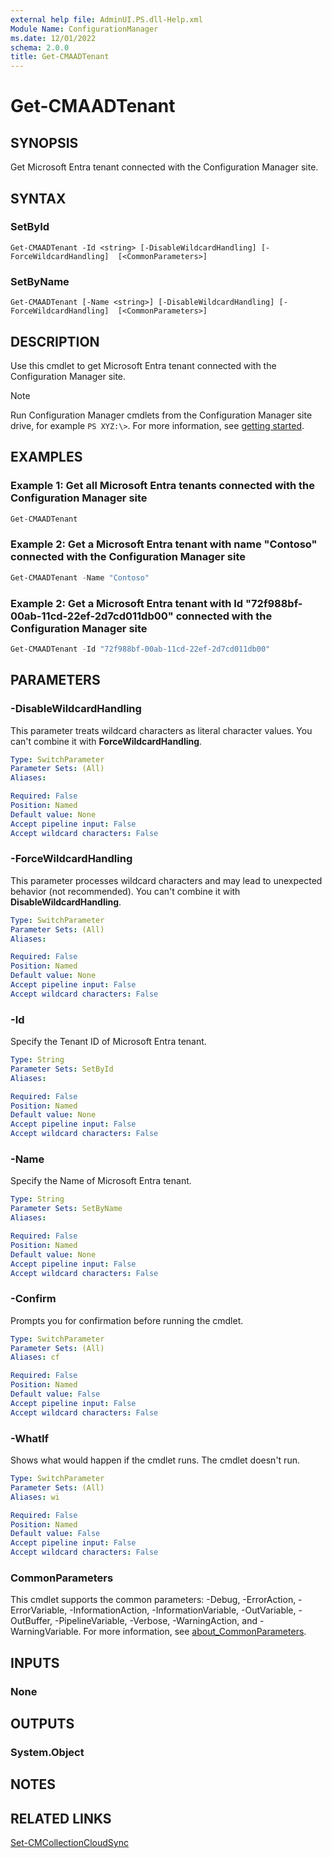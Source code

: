 ```yaml
---
external help file: AdminUI.PS.dll-Help.xml
Module Name: ConfigurationManager
ms.date: 12/01/2022
schema: 2.0.0
title: Get-CMAADTenant
---
```


# Get-CMAADTenant

## SYNOPSIS

Get Microsoft Entra tenant connected with the Configuration Manager site.

## SYNTAX

### SetById
```
Get-CMAADTenant -Id <string> [-DisableWildcardHandling] [-ForceWildcardHandling]  [<CommonParameters>]
```

### SetByName
```
Get-CMAADTenant [-Name <string>] [-DisableWildcardHandling] [-ForceWildcardHandling]  [<CommonParameters>]
```

## DESCRIPTION

Use this cmdlet to get Microsoft Entra tenant connected with the Configuration Manager site.

> [!NOTE]
> Run Configuration Manager cmdlets from the Configuration Manager site drive, for example `PS XYZ:\>`. For more information, see [getting started](/powershell/sccm/overview).

## EXAMPLES

### Example 1: Get all Microsoft Entra tenants connected with the Configuration Manager site

```powershell
Get-CMAADTenant

```

### Example 2: Get a Microsoft Entra tenant with name "Contoso" connected with the Configuration Manager site

```powershell
Get-CMAADTenant -Name "Contoso"

```

### Example 2: Get a Microsoft Entra tenant with Id "72f988bf-00ab-11cd-22ef-2d7cd011db00" connected with the Configuration Manager site

```powershell
Get-CMAADTenant -Id "72f988bf-00ab-11cd-22ef-2d7cd011db00"

```

## PARAMETERS

### -DisableWildcardHandling

This parameter treats wildcard characters as literal character values. You can't combine it with **ForceWildcardHandling**.

```yaml
Type: SwitchParameter
Parameter Sets: (All)
Aliases:

Required: False
Position: Named
Default value: None
Accept pipeline input: False
Accept wildcard characters: False
```

### -ForceWildcardHandling

This parameter processes wildcard characters and may lead to unexpected behavior (not recommended). You can't combine it with **DisableWildcardHandling**.

```yaml
Type: SwitchParameter
Parameter Sets: (All)
Aliases:

Required: False
Position: Named
Default value: None
Accept pipeline input: False
Accept wildcard characters: False
```

### -Id

Specify the Tenant ID of Microsoft Entra tenant.

```yaml
Type: String
Parameter Sets: SetById
Aliases:

Required: False
Position: Named
Default value: None
Accept pipeline input: False
Accept wildcard characters: False
```

### -Name

Specify the Name of Microsoft Entra tenant.

```yaml
Type: String
Parameter Sets: SetByName
Aliases:

Required: False
Position: Named
Default value: None
Accept pipeline input: False
Accept wildcard characters: False
```

### -Confirm

Prompts you for confirmation before running the cmdlet.

```yaml
Type: SwitchParameter
Parameter Sets: (All)
Aliases: cf

Required: False
Position: Named
Default value: False
Accept pipeline input: False
Accept wildcard characters: False
```

### -WhatIf

Shows what would happen if the cmdlet runs. The cmdlet doesn't run.

```yaml
Type: SwitchParameter
Parameter Sets: (All)
Aliases: wi

Required: False
Position: Named
Default value: False
Accept pipeline input: False
Accept wildcard characters: False
```

### CommonParameters
This cmdlet supports the common parameters: -Debug, -ErrorAction, -ErrorVariable, -InformationAction, -InformationVariable, -OutVariable, -OutBuffer, -PipelineVariable, -Verbose, -WarningAction, and -WarningVariable. For more information, see [about_CommonParameters](http://go.microsoft.com/fwlink/?LinkID=113216).

## INPUTS

### None

## OUTPUTS

### System.Object

## NOTES

## RELATED LINKS

[Set-CMCollectionCloudSync](Set-CMCollectionCloudSync.md)
